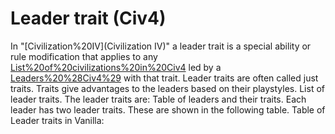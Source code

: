 # Leader trait (Civ4)

In "[Civilization%20IV](Civilization IV)" a leader trait is a special ability or rule modification that applies to any [List%20of%20civilizations%20in%20Civ4](civilization) led by a [Leaders%20%28Civ4%29](leader) with that trait. Leader traits are often called just traits. Traits give advantages to the leaders based on their playstyles.
List of leader traits.
The leader traits are:
Table of leaders and their traits.
Each leader has two leader traits. These are shown in the following table.
Table of Leader traits in Vanilla: